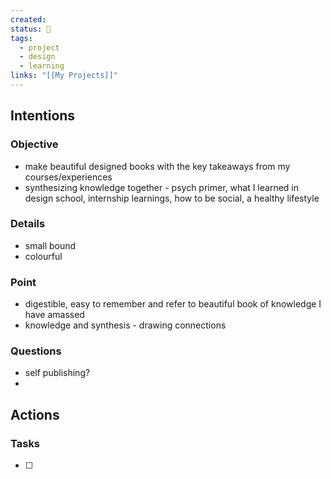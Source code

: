 ```yaml
---
created: 
status: 🔴
tags:
  - project
  - design
  - learning
links: "[[My Projects]]"
---
```

## Intentions
### Objective
- make beautiful designed books with the key takeaways from my courses/experiences
- synthesizing knowledge together - psych primer, what I learned in design school, internship learnings, how to be social, a healthy lifestyle
### Details
- small bound
- colourful 
### Point
- digestible, easy to remember and refer to beautiful book of knowledge I have amassed
- knowledge and synthesis - drawing connections
### Questions
- self publishing?
- 
## Actions
### Tasks
- [ ] 